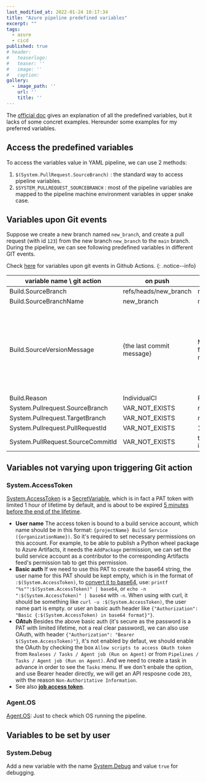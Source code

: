 ```yaml
---
last_modified_at: 2022-01-24 10:17:34
title: "Azure pipeline predefined variables"
excerpt: ""
tags:
  - azure
  - cicd
published: true
# header:
#   teaserlogo:
#   teaser: ''
#   image: ''
#   caption:
gallery:
  - image_path: ''
    url: ''
    title: ''
---
```

The [official doc](https://docs.microsoft.com/en-us/azure/devops/pipelines/build/variables) gives an explanation of all the predefined variables, but it lacks of some concret examples. Hereunder some examples for my preferred variables.

## Access the predefined variables

To access the variables value in YAML pipeline, we can use 2 methods:

1. `$(System.PullRequest.SourceBranch)` : the standard way to access pipeline variables.
2. `$SYSTEM_PULLREQUEST_SOURCEBRANCH` : most of the pipeline variables are mapped to the pipeline machine environment variables in upper snake case.

## Variables upon Git events

Suppose we create a new branch named `new_branch`, and create a pull request (with id `123`) from the new branch `new_branch` to the `main` branch.
During the pipeline, we can see following predefined variables in different GIT events.

Check [here](https://copdips.com/2023/09/github-actions-variables.html#variables-upon-git-events) for variables upon git events in Github Actions.
{: .notice--info}

|    variable name \ git action     |          on push          |                 on pull request                  |                                                                              on merge                                                                               |     on manual trigger     |
| --------------------------------- | ------------------------- | ------------------------------------------------ | ------------------------------------------------------------------------------------------------------------------------------------------------------------------- | ------------------------- |
| Build.SourceBranch                | refs/heads/new_branch     | refs/pull/123/merge                              | refs/heads/main                                                                                                                                                     | refs/heads/new_branch     |
| Build.SourceBranchName            | new_branch                | merge                                            | main                                                                                                                                                                | new_branch                |
| Build.SourceVersionMessage        | {the last commit message} | Merge pull request 123 from new_branch into main | Merged PR 123: {pull request title}<br>**- It's a way to determin this merge is from which PR**<br>**- We can also change the default message when merging the PR** | {the last commit message} |
| Build.Reason                      | IndividualCI              | PullRequest                                      | IndividualCI                                                                                                                                                        | Manual                    |
| System.Pullrequest.SourceBranch   | VAR_NOT_EXISTS            | refs/heads/new_branch                            | VAR_NOT_EXISTS                                                                                                                                                      | VAR_NOT_EXISTS            |
| System.Pullrequest.TargetBranch   | VAR_NOT_EXISTS            | refs/heads/main                                  | VAR_NOT_EXISTS                                                                                                                                                      | VAR_NOT_EXISTS            |
| System.Pullrequest.PullRequestId  | VAR_NOT_EXISTS            | 123                                              | VAR_NOT_EXISTS                                                                                                                                                      | VAR_NOT_EXISTS            |
| System.PullRequest.SourceCommitId | VAR_NOT_EXISTS            | the last commit number in pull request           | VAR_NOT_EXISTS                                                                                                                                                      | VAR_NOT_EXISTS            |

## Variables not varying upon triggering Git action

### System.AccessToken

[System.AccessToken](https://docs.microsoft.com/en-us/azure/devops/pipelines/build/variables?view=azure-devops&tabs=yaml#systemaccesstoken) is a [SecretVariable](https://docs.microsoft.com/en-us/azure/devops/pipelines/process/variables?view=azure-devops&tabs=yaml%2Cbatch#secret-variables), which is in fact a PAT token with limited 1 hour of lifetime by default, and is about to be expired [5 minutes before the end of the lifetime](https://github.com/Azure/azure-sdk-for-net/blob/4162f6fa2445b2127468b9cfd080f01c9da88eba/sdk/mgmtcommon/AppAuthentication/Azure.Services.AppAuthentication/AppAuthenticationResult.cs#L41-L45).

- **User name**
  The access token is bound to a build service account, which name should be in this format: `{projectName} Build Service ({organizationName})`. So it's required to set necessary permissions on this account. For example, to be able to publish a Python wheel package to Azure Artifacts, it needs the `AddPackage` permission, we can set the build service account as a contributor to the corresponding Artifacts feed's permission tab to get this permission.
- **Basic auth**
  If we need to use this PAT to create the base64 string, the user name for this PAT should be kept empty, which is in the format of `:$(System.AccessToken)`, to [convert it to base64](https://docs.microsoft.com/en-us/azure/devops/organizations/accounts/use-personal-access-tokens-to-authenticate?view=azure-devops&tabs=preview-page#use-a-pat), use: `printf "%s"":$(System.AccessToken)" | base64`, or `echo -n ":$(System.AccessToken)" | base64` with `-n`. When using with curl, it should be something like `curl -u :$(System.AccessToken)`, the user name part is empty. or user an basic auth header like `{"Authorization": "Basic {:$(System.AccessToken) in base64 format}"}`.
- **OAtuh**
  Besides the above basic auth (it's secure as the password is a PAT with limited lifetime, not a real clear password), we can also use  OAuth, with header `{"Authorization": "Bearer $(System.AccessToken)"}`, it's not enabled by defaut, we should enable the OAuth by checking the box `Allow scripts to access OAuth token` from `Realeses / Tasks / Agent job (Run on Agent)` or from `Pipelines / Tasks / Agent job (Run on Agent)`. And we need to create a task in advance in order to see the `Tasks` menu. If we don't enbale the option, and use Bearer header directly, we will get an API resposne code `203`, with the reason `Non-Authoritative Information`.
- See also [**job access token**](https://docs.microsoft.com/en-us/azure/devops/pipelines/process/access-tokens?view=azure-devops&tabs=yaml).

### Agent.OS

[Agent.OS](https://docs.microsoft.com/en-us/azure/devops/pipelines/build/variables?view=azure-devops&tabs=yaml#agent-variables-devops-services): Just to check which OS running the pipeline.

## Variables to be set by user

### System.Debug

Add a new variable with the name [System.Debug](https://docs.microsoft.com/en-us/azure/devops/pipelines/build/variables?view=azure-devops&tabs=yaml#systemdebug) and value `true` for debugging.
